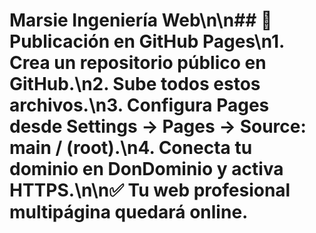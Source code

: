 # Marsie Ingeniería Web\n\n## 🚀 Publicación en GitHub Pages\n1. Crea un repositorio público en GitHub.\n2. Sube todos estos archivos.\n3. Configura Pages desde Settings -> Pages -> Source: main / (root).\n4. Conecta tu dominio en DonDominio y activa HTTPS.\n\n✅ Tu web profesional multipágina quedará online.